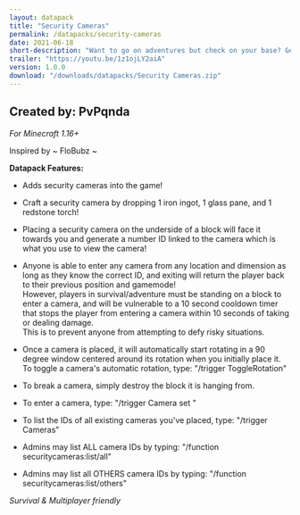 ```yaml
---
layout: datapack
title: "Security Cameras"
permalink: /datapacks/security-cameras
date: 2021-06-18
short-description: "Want to go on adventures but check on your base? Get security cameras."
trailer: "https://youtu.be/1z1ojLY2aiA"
version: 1.0.0
download: "/downloads/datapacks/Security Cameras.zip"
---
```

Created by: PvPqnda
-
*For Minecraft 1.16+*

Inspired by ~ FloBubz ~

**Datapack Features:**

- Adds security cameras into the game!

- Craft a security camera by dropping 1 iron ingot, 1 glass pane, and 1 redstone torch!

- Placing a security camera on the underside of a block will face it towards you and generate a number ID linked to the camera which is what you use to view the camera!

- Anyone is able to enter any camera from any location and dimension as long as they know the correct ID, and exiting will return the player back to their previous position and gamemode!<br>
However, players in survival/adventure must be standing on a block to enter a
camera, and will be vulnerable to a 10 second cooldown timer that stops the player from entering a camera within 10 seconds of taking or dealing damage.<br>
This is to prevent anyone from attempting to defy risky situations.

- Once a camera is placed, it will automatically start rotating in a 90 degree window centered around its rotation when you initially place it. To toggle a camera's automatic rotation, type: "/trigger ToggleRotation"

- To break a camera, simply destroy the block it is hanging from.

- To enter a camera, type: "/trigger Camera set <ID>"

- To list the IDs of all existing cameras you've placed, type: "/trigger Cameras"

- Admins may list ALL camera IDs by typing: "/function securitycameras:list/all"

- Admins may list all OTHERS camera IDs by typing: "/function securitycameras:list/others"

*Survival & Multiplayer friendly*